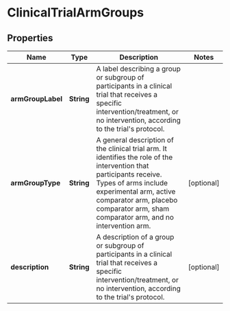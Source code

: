 # ClinicalTrialArmGroups

## Properties
Name | Type | Description | Notes
------------ | ------------- | ------------- | -------------
**armGroupLabel** | **String** | A label describing a group or subgroup of participants in a clinical trial that receives a specific intervention/treatment, or no intervention, according to the trial&#x27;s protocol. | 
**armGroupType** | **String** | A general description of the clinical trial arm. It identifies the role of the intervention that participants receive. Types of arms include experimental arm, active comparator arm, placebo comparator arm, sham comparator arm, and no intervention arm. |  [optional]
**description** | **String** | A description of a group or subgroup of participants in a clinical trial that receives a specific intervention/treatment, or no intervention, according to the trial&#x27;s protocol. |  [optional]
